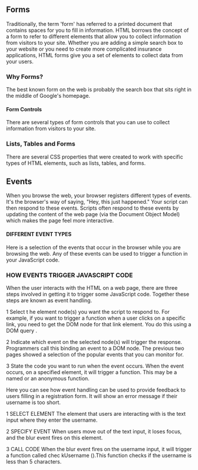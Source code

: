 ## Forms
Traditionally, the term 'form' has referred to a printed document that contains spaces for you to fill in information. HTML borrows the concept of a form to refer to different elements that allow you to collect information from visitors to your site.
Whether you are adding a simple search box to your website or you need to create more complicated insurance applications, HTML forms give you a set of elements to collect data from your users.


### Why Forms?
The best known form on the web is probably the search box that sits right in the middle of Google's homepage.

#### Form Controls
There are several types of form controls that you can use to collect information from visitors to your site.


### Lists, Tables and Forms
There are several CSS properties that were created to work with specific types of HTML elements, such as lists, tables, and forms.


## Events
When you browse the web, your browser registers different types of events. It's the browser's way of saying, "Hey, this just happened." Your script can then respond to these events. Scripts often respond to these events by updating the content of the web page (via the Document Object Model) which makes the page feel more interactive.

#### DIFFERENT EVENT TYPES
Here is a selection of the events that occur in the browser while you are browsing the web. Any of these events can be used to trigger a function in your JavaScript code.

### HOW EVENTS TRIGGER JAVASCRIPT CODE
When the user interacts with the HTML on a web page, there are three steps involved in getting it to trigger some JavaScript code. Together these steps are known as event handling.

1
Select t he element node(s) you want the script to respond to. For example, if you want to trigger a function when a user clicks on a specific link, you need to get the DOM node for that link element. You do this using a DOM query .

2
Indicate which event on the selected node(s) will trigger the response. Programmers call this binding an event to a DOM node. The previous two pages showed a selection of the popular events that you can monitor for.

3
State the code you want to run when the event occurs. When the event occurs, on a specified element, it will trigger a function. This may be a named or an anonymous function.


Here you can see how event handling can be used to provide feedback to users filling in a registration form. It will show an error message if their username is too short.

1
SELECT ELEMENT
The element that users are interacting with is the text input where they enter the username.

2
SPECIFY EVENT
When users move out of the text input, it loses focus, and the blur event fires on this element.

3
CALL CODE
When the blur event fires on the username input, it will trigger a function called chec kUsername ().This function checks if the username is less than 5 characters.


































